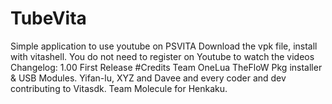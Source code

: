 # TubeVita
Simple application to use youtube on PSVITA
Download the vpk file, install with vitashell. You do not need to register on Youtube to watch the videos 
Changelog: 
1.00 
First Release
#Credits
Team OneLua
TheFloW Pkg installer & USB Modules.
Yifan-lu, XYZ and Davee and every coder and dev contributing to Vitasdk.
Team Molecule for Henkaku.
